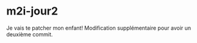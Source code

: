# m2i-jour2
Je vais te patcher mon enfant!
Modification supplémentaire pour avoir un deuxième commit.